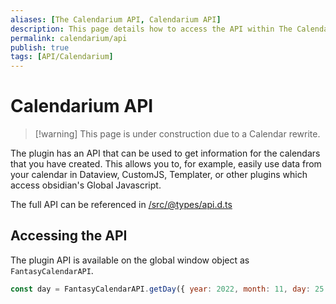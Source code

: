 ```yaml
---
aliases: [The Calendarium API, Calendarium API]
description: This page details how to access the API within The Calendarium plugin.
permalink: calendarium/api
publish: true
tags: [API/Calendarium]
---
```


# Calendarium API

>[!warning] This page is under construction due to a Calendar rewrite.

The plugin has an API that can be used to get information for the calendars that you have created. This allows you to, for example, easily use data from your calendar in Dataview, CustomJS, Templater, or other plugins which access obsidian's Global Javascript.

The full API can be referenced in [/src/@types/api.d.ts](https://github.com/javalent/the-calendarium/blob/534dcdeb46f35d47ea6ec986e67114be4274f2d5/src/%40types/api.d.ts "Github")

## Accessing the API

The plugin API is available on the global window object as `FantasyCalendarAPI`.

```js
const day = FantasyCalendarAPI.getDay({ year: 2022, month: 11, day: 25 });
```